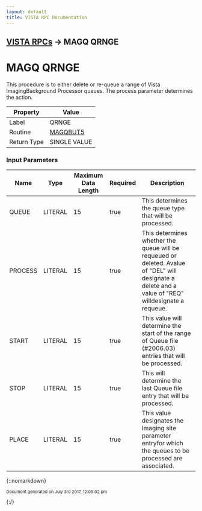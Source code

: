 ```yaml
---
layout: default
title: VISTA RPC Documentation
---
```


## [VISTA RPCs](TableOfContents) &#8594; MAGQ QRNGE
# MAGQ QRNGE

This procedure is to either delete or re-queue a range of Vista ImagingBackground Processor queues.  The process parameter determines the action.

Property | Value
--- | ---
Label | QRNGE
Routine | [MAGQBUT5](http://code.osehra.org/dox/Routine_MAGQBUT5_source.html)
Return Type | SINGLE VALUE


### Input Parameters

Name | Type | Maximum Data Length | Required | Description
--- | --- | --- | --- | ---
QUEUE | LITERAL | 15 | true | This determines the queue type that will be processed.
PROCESS | LITERAL | 15 | true | This determines whether the queue will be requeued or deleted.  Avalue of &quot;DEL&quot; will designate a delete and a value of &quot;REQ&quot; willdesignate a requeue.
START | LITERAL | 15 | true | This value will determine the start of the range of Queue file (#2006.03) entries that will be processed.
STOP | LITERAL | 15 | true | This will determine the last Queue file entry that will be processed.
PLACE | LITERAL | 15 | true | This value designates the Imaging site parameter entryfor which the queues to be processed are associated.



{::nomarkdown} <br/><p style="font-size: 11px">Document generated on July 3rd 2017, 12:09:02 pm</p>{:/}